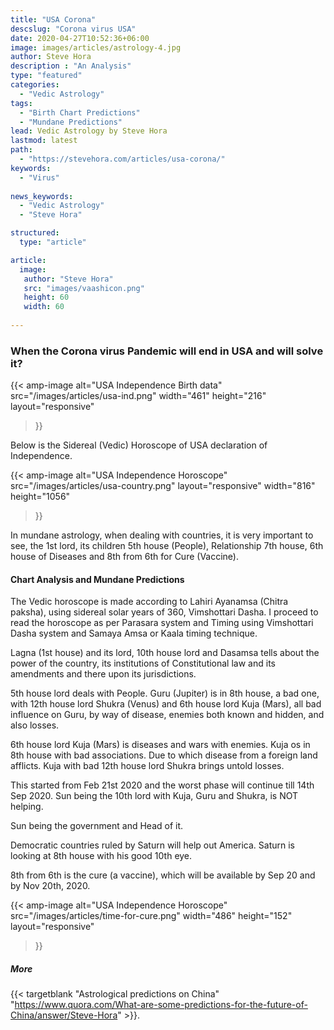 ```yaml
---
title: "USA Corona"
descslug: "Corona virus USA"
date: 2020-04-27T10:52:36+06:00
image: images/articles/astrology-4.jpg
author: Steve Hora
description : "An Analysis"
type: "featured"
categories: 
  - "Vedic Astrology"
tags:
  - "Birth Chart Predictions"
  - "Mundane Predictions"
lead: Vedic Astrology by Steve Hora
lastmod: latest 
path:
  - "https://stevehora.com/articles/usa-corona/"
keywords:
  - "Virus"
  
news_keywords:
  - "Vedic Astrology"
  - "Steve Hora"

structured:
  type: "article"

article:
  image:
   author: "Steve Hora"
   src: "images/vaashicon.png"
   height: 60
   width: 60
  
---
```


### When the Corona virus Pandemic will end in USA and will solve it?

{{< amp-image
  alt="USA Independence Birth data"
  src="/images/articles/usa-ind.png"
  width="461"
  height="216"
  layout="responsive"
>}}

Below is the Sidereal (Vedic) Horoscope of USA declaration of Independence.

{{< amp-image
  alt="USA Independence Horoscope"
  src="/images/articles/usa-country.png"
  layout="responsive"
  width="816"
  height="1056"
>}}

In mundane astrology, when dealing with countries, it is very important to see, the 1st lord, its children 5th house (People), Relationship 7th house, 6th house of Diseases and 8th from 6th for Cure (Vaccine).

#### Chart Analysis and Mundane Predictions
The Vedic horoscope is made according to Lahiri Ayanamsa (Chitra paksha), using sidereal solar years of 360, Vimshottari Dasha.
I proceed to read the horoscope as per Parasara system and Timing using Vimshottari Dasha system and Samaya Amsa or Kaala timing technique.

Lagna (1st house) and its lord, 10th house lord and Dasamsa tells about the power of the country, its institutions of Constitutional law and its amendments and there upon its jurisdictions.

5th house lord deals with People. Guru (Jupiter) is in 8th house, a bad one, with 12th house lord Shukra (Venus) and 6th house lord Kuja (Mars), all bad influence on Guru, by way of disease, enemies both known and hidden, and also losses.

6th house lord Kuja (Mars) is diseases and wars with enemies. Kuja os in 8th house with bad associations. Due to which disease from a foreign land afflicts. Kuja with bad 12th house lord Shukra brings untold losses.

This started from Feb 21st 2020 and the worst phase will continue till 14th Sep 2020.
Sun being the 10th lord with Kuja, Guru and Shukra, is NOT helping.

Sun being the government and Head of it.

Democratic countries ruled by Saturn will help out America. Saturn is looking at 8th house with his good 10th eye.

8th from 6th is the cure (a vaccine), which will be available by Sep 20 and by Nov 20th, 2020.

{{< amp-image
  alt="USA Independence Horoscope"
  src="/images/articles/time-for-cure.png"
  width="486"
  height="152"
  layout="responsive"
>}}

##### More

{{< targetblank "Astrological predictions on China" "https://www.quora.com/What-are-some-predictions-for-the-future-of-China/answer/Steve-Hora" >}}.